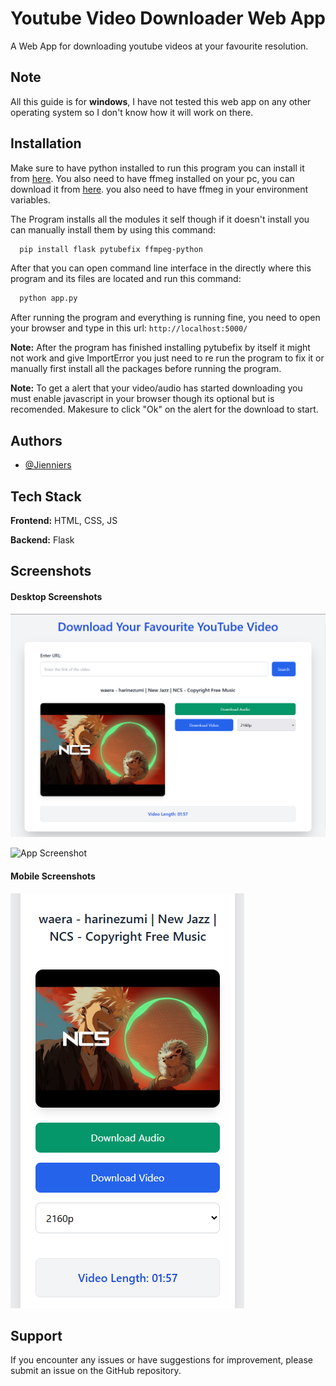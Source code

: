 
# Youtube Video Downloader Web App

A Web App for downloading youtube videos at your favourite resolution.

## Note
All this guide is for **windows**, I have not tested this web app on any other operating system so I don't know how it will work on there.

## Installation

Make sure to have python installed to run this program you can install it from [here](https://www.python.org/downloads/). You also need to have ffmeg installed on your pc, you can download it from [here](https://ffmpeg.org/download.html). you also need to have ffmeg in your environment variables.

The Program installs all the modules it self though if it doesn't install you can manually install them by using this command: 

```bash
  pip install flask pytubefix ffmpeg-python
```
After that you can open command line interface in the directly where this program and its files are located and run this command:
```bash
  python app.py
```
After running the program and everything is running fine, you need to open your browser and type in this url: ``` http://localhost:5000/ ```

**Note:** After the program has finished installing pytubefix by itself it might not work and give ImportError you just need to re run the program to fix it or manually first install all the packages before running the program.

**Note:** To get a alert that your video/audio has started downloading you must enable javascript in your browser though its optional but is recomended. Makesure to click "Ok" on the alert for the download to start.

    
## Authors

- [@Jienniers](https://github.com/Jienniers)


## Tech Stack

**Frontend:** HTML, CSS, JS

**Backend:** Flask

## Screenshots
#### Desktop Screenshots

![App Screenshot](https://github.com/Jienniers/YoutubeDownloaderWebApp/blob/main/screenshots/Screenshot1.png)

![App Screenshot](https://github.com/Jienniers/YoutubeDownloaderWebApp/blob/main/screenshots/Screenshot2.png)

#### Mobile Screenshots

![App Screenshot](https://github.com/Jienniers/YoutubeDownloaderWebApp/blob/main/screenshots/mobileScreenshot.png)

## Support

If you encounter any issues or have suggestions for improvement, please submit an issue on the GitHub repository.

